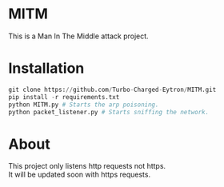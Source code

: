 # MITM
This is a Man In The Middle attack project.

# Installation
```python
git clone https://github.com/Turbo-Charged-Eytron/MITM.git
pip install -r requirements.txt
python MITM.py # Starts the arp poisoning.
python packet_listener.py # Starts sniffing the network.
```
# About
This project only listens http requests not https.<br>
It will be updated soon with https requests.
